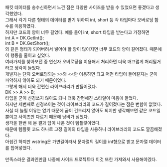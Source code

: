 패킷 데이터를 송수신하면서 느낀 점은 다양한 사이즈를 받을 수 있었으면 좋겠다고 생각했었다.<br>
그래서 각기 다른 형태의 데이터를 받기 위하여 int, short 등 각 타입마다 오버로딩 함수를 이용하였다.<br>
하지만 코드의 양이 너무 길었다. 예를 들어 int, short 타입을 받는다고 가정하면<br>
int A = DK.GetInt();<br>
int B = DK.GetShort();<br>
와 같은 형태가 되어버려서 넣어야 할 양이 많아지면 너무 코드의 양이 길어졌다. 때문에 이 행동을 줄이고 싶었다.<br>
여러가지를 찾아보던 중 연산자 오버로딩을 이용해서 처리하면 더욱 매끄럽게 처리될거라고 생각이 들었다.<br>
개발자는 단지 오버로딩되는 >>와 <<만 이용하면 되고 어떤 타입이 들어갈지는 굳이 파악하지 않아도 되기 때문이었다.<br>
그렇게 해서 더욱 간편한 라이브러리가 만들어졌다.<br>
DK >> A >> B;<br>
타입을 굳이 신경쓰지 않아도 되니 더욱 간편해진 스타일이 마음에 들었다.<br>
하지만 세번째로 신경쓰이는 것이 라이브러리의 코드가 길어졌다는 점은 변함이 없었다.<br>
사실 더 늘릴 이유는 없기 때문에 굳이 건드리지 않아도 되지만 생각해보면 같은 코드일 뿐이고 사이즈만 다르기 때문에 낭비가 심했다.<br>
생각을 한번 해 본 결과 답이 나온 것이 템플릿이었다.<br>
때문에 템플릿 코드 하나로 고정 길이의 타입을 사용하니 라이브러리의 코드도 깔끔해졌다.<br>
아쉽긴 하지만 wstring은 가변길이라서 문자열의 길이를 int형으로 받고 문자열 데이터를 집어넣었다.<br>
<br>
만족스러운 결과인만큼 나중에 사이드 프로젝트때 이것 또한 가져와서 사용해야겠다.<br>
